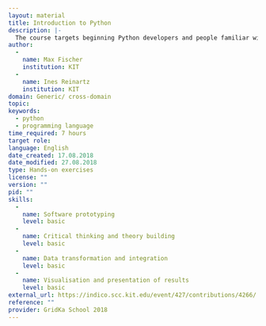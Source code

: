 ```yaml
---
layout: material
title: Introduction to Python
description: |-
  The course targets beginning Python developers and people familiar with scripting. The basics required to complete the course are covered, but ideally you already feel comfortable writing small scripts in any language. We highly recommend to use your own laptop (Linux, MacOS, Cygwin) for the exercises.
author: 
  - 
    name: Max Fischer
    institution: KIT
  - 
    name: Ines Reinartz
    institution: KIT
domain: Generic/ cross-domain
topic: 
keywords: 
  - python
  - programming language
time_required: 7 hours
target role: 
language: English
date_created: 17.08.2018
date_modified: 27.08.2018
type: Hands-on exercises
license: ""
version: ""
pid: ""
skills: 
  - 
    name: Software prototyping
    level: basic
  - 
    name: Critical thinking and theory building
    level: basic
  - 
    name: Data transformation and integration
    level: basic
  - 
    name: Visualisation and presentation of results
    level: basic
external_url: https://indico.scc.kit.edu/event/427/contributions/4266/
reference: ""
provider: GridKa School 2018
---
```

